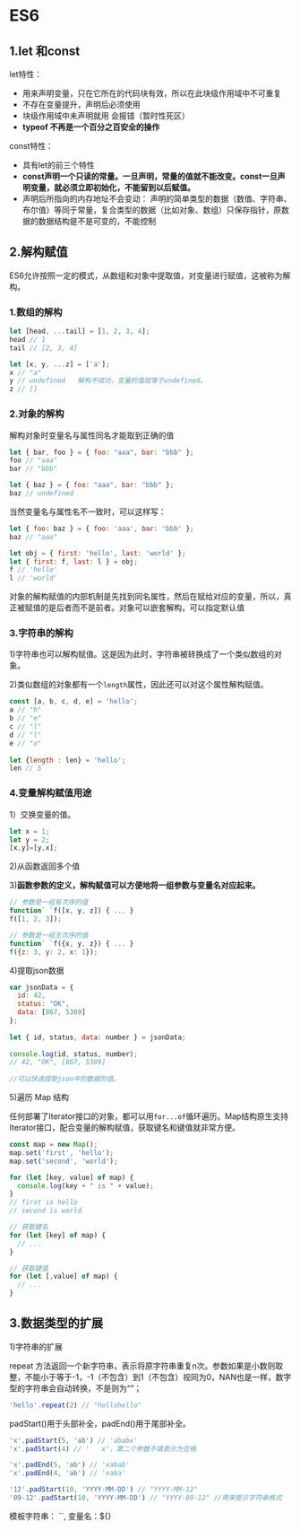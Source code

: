 # ES6

## 1.let 和const

let特性：

- 用来声明变量，只在它所在的代码块有效，所以在此块级作用域中不可重复
- 不存在变量提升，声明后必须使用
- 块级作用域中未声明就用 会报错（暂时性死区）
- **typeof 不再是一个百分之百安全的操作**

const特性：

- 具有let的前三个特性
- **const声明一个只读的常量。一旦声明，常量的值就不能改变。const一旦声明变量，就必须立即初始化，不能留到以后赋值。**
- 声明后所指向的内存地址不会变动： 声明的简单类型的数据（数值、字符串、布尔值）等同于常量，复合类型的数据（比如对象、数组）只保存指针，原数据的数据结构是不是可变的，不能控制

## 2.解构赋值
  ES6允许按照一定的模式，从数组和对象中提取值，对变量进行赋值，这被称为解构。

### 1.数组的解构

```javascript
let [head, ...tail] = [1, 2, 3, 4];
head // 1
tail // [2, 3, 4]

let [x, y, ...z] = ['a'];
x // "a"
y // undefined   解构不成功，变量的值就等于undefined。
z // []
```
### 2.对象的解构
  解构对象时变量名与属性同名才能取到正确的值
```javascript
let { bar, foo } = { foo: "aaa", bar: "bbb" };
foo // "aaa"
bar // "bbb"

let { baz } = { foo: "aaa", bar: "bbb" };
baz // undefined

```

  当然变量名与属性名不一致时，可以这样写：

```javascript
let { foo: baz } = { foo: 'aaa', bar: 'bbb' };
baz // "aaa"

let obj = { first: 'hello', last: 'world' };
let { first: f, last: l } = obj;
f // 'hello'
l // 'world'
```

  对象的解构赋值的内部机制是先找到同名属性，然后在赋给对应的变量，所以，真正被赋值的是后者而不是前者。对象可以嵌套解构，可以指定默认值

### 3.字符串的解构

1)字符串也可以解构赋值。这是因为此时，字符串被转换成了一个类似数组的对象。

2)类似数组的对象都有一个`length`属性，因此还可以对这个属性解构赋值。

```javascript
const [a, b, c, d, e] = 'hello';
a // "h"
b // "e"
c // "l"
d // "l"
e // "o"
 
let {length : len} = 'hello';
len // 5
```

### 4.变量解构赋值用途

1）交换变量的值。 

```javascript
let x = 1;
let y = 2;
[x,y]=[y,x];
```

2)从函数返回多个值

3)**函数参数的定义，解构赋值可以方便地将一组参数与变量名对应起来。**

```javascript
// 参数是一组有次序的值
function` `f([x, y, z]) { ... }
f([1, 2, 3]);

// 参数是一组无次序的值
function` `f({x, y, z}) { ... }
f({z: 3, y: 2, x: 1});
```

4)提取json数据

```javascript
var jsonData = {
  id: 42,
  status: "OK",
  data: [867, 5309]
};
 
let { id, status, data: number } = jsonData;
 
console.log(id, status, number);
// 42, "OK", [867, 5309]
 
//可以快速提取json中的数据的值。
```

5)遍历 Map 结构

  任何部署了Iterator接口的对象，都可以用`for...of`循环遍历。Map结构原生支持Iterator接口，配合变量的解构赋值，获取键名和键值就非常方便。

```javascript
const map = new Map();
map.set('first', 'hello');
map.set('second', 'world');

for (let [key, value] of map) {
  console.log(key + " is " + value);
}
// first is hello
// second is world

// 获取键名
for (let [key] of map) {
  // ...
}

// 获取键值
for (let [,value] of map) {
  // ...
}
```

## 3.数据类型的扩展

1)字符串的扩展

repeat 方法返回一个新字符串，表示将原字符串重复n次。参数如果是小数则取整，不能小于等于-1，-1（不包含）到1（不包含）视同为0，NAN也是一样，数字型的字符串会自动转换，不是则为“”；

```javascript
'hello'.repeat(2) // "hellohello"
```

padStart()用于头部补全，padEnd()用于尾部补全。

```javascript
'x'.padStart(5, 'ab') // 'ababx'
'x'.padStart(4) // '   x'，第二个参数不填表示为空格

'x'.padEnd(5, 'ab') // 'xabab'
'x'.padEnd(4, 'ab') // 'xaba'

'12'.padStart(10, 'YYYY-MM-DD') // "YYYY-MM-12"
'09-12'.padStart(10, 'YYYY-MM-DD') // "YYYY-09-12" //用来提示字符串格式
```

模板字符串： ``, 变量名：${}